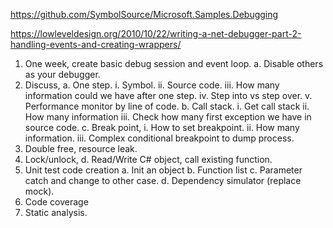 https://github.com/SymbolSource/Microsoft.Samples.Debugging

https://lowleveldesign.org/2010/10/22/writing-a-net-debugger-part-2-handling-events-and-creating-wrappers/

1.	One week, create basic debug session and event loop.
a.	Disable others as your debugger.
2.	Discuss, 
a.	One step.
i.	Symbol.
ii.	Source code.
iii.	How many information could we have after one step. 
iv.	Step into vs step over.
v.	Performance monitor by line of code.
b.	Call stack.
i.	Get call stack
ii.	How many information
iii.	Check how many first exception we have in source code.
c.	Break point, 
i.	How to set breakpoint.
ii.	How many information.
iii.	 Complex conditional breakpoint to dump process.
1.	Double free, resource leak.
2.	Lock/unlock,
d.	Read/Write C# object, call existing function.
3.	Unit test code creation
a.	Init an object
b.	Function list
c.	Parameter catch and change to other case.
d.	Dependency simulator (replace mock).
4.	Code coverage
5.	Static analysis.
